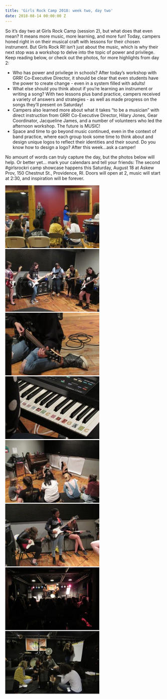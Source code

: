 ```yaml
---
title: 'Girls Rock Camp 2018: week two, day two'
date: 2018-08-14 00:00:00 Z
---
```


So it’s day two at Girls Rock Camp (session 2), but what does that even mean? It means more music, more learning, and more fun! Today, campers honed right in on their musical craft with lessons for their chosen instrument. But Girls Rock RI! isn’t just about the music, which is why their next stop was a workshop to delve into the topic of power and privilege. Keep reading below, or check out the photos, for more highlights from day 2:

- Who has power and privilege in schools? After today’s workshop with GRR! Co-Executive Director, it should be clear that even students have the power to create change - even in a system filled with adults!
- What else should you think about if you’re learning an instrument or writing a song? With two lessons plus band practice, campers received a variety of answers and strategies - as well as made progress on the songs they’ll present on Saturday!
- Campers also learned more about what it takes “to be a musician” with direct instruction from GRR! Co-Executive Director, Hilary Jones, Gear Coordinator, Jacqueline James, and a number of volunteers who led the afternoon workshop. The future is MUSIC!
- Space and time to go beyond music continued, even in the context of band practice, where each group took some time to think about and design unique logos to reflect their identities and their sound. Do you know how to design a logo? After this week...ask a camper!

No amount of words can truly capture the day, but the photos below will help. Or better yet... mark your calendars and tell your friends: The second #girlsrockri camp showcase happens this Saturday, August 18 at Askew Prov, 150 Chestnut St., Providence, RI. Doors will open at 2, music will start at 2:30, and inspiration will be forever.

![](images/IMG_2768-300x200.jpg)  ![](images/IMG_2780-300x200.jpg) ![](images/IMG_2783-300x200.jpg) ![](images/IMG_2794-300x200.jpg)![](images/IMG_2791-300x200.jpg) ![](images/IMG_2789-300x200.jpg)   ![](images/IMG_2803-300x200.jpg) ![](images/IMG_2813-300x200.jpg)
